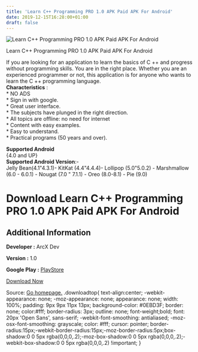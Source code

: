 ```yaml
---
title: 'Learn C++ Programming PRO 1.0 APK Paid APK For Android'
date: 2019-12-15T16:28:00+01:00
draft: false
---
```


![Learn C++ Programming PRO 1.0 APK Paid APK For Android](https://i0.wp.com/apkhome.net/wp-content/uploads/2019/11/Learn-C-Programming-PRO-1.0-APK-Paid.png "Learn C++ Programming PRO 1.0 APK Paid APK For Android")

  

Learn C++ Programming PRO 1.0 APK Paid APK For Android

If you are looking for an application to learn the basics of C ++ and progress without programming skills. You are in the right place. Whether you are an experienced programmer or not, this application is for anyone who wants to learn the C ++ programming language.  
**Characteristics** :  
\* NO ADS  
\* Sign in with google.  
\* Great user interface.  
\* The subjects have plunged in the right direction.  
\* All topics are offline: no need for internet  
\* Content with easy examples.  
\* Easy to understand.  
\* Practical programs (50 years and over).

**Supported Android**  
{4.0 and UP}  
**Supported Android Version**:-  
Jelly Bean(4.1"4.3.1)- KitKat (4.4"4.4.4)- Lollipop (5.0"5.0.2) - Marshmallow (6.0 - 6.0.1) - Nougat (7.0 " 7.1.1) - Oreo (8.0-8.1) - Pie (9.0)

Download Learn C++ Programming PRO 1.0 APK Paid APK For Android
===============================================================

Additional Information
----------------------

**Developer :** ArcX Dev

**Version :** 1.0

**Google Play :** [PlayStore](https://play.google.com/store/apps/details?id=com.apkzube.learncpppro&hl=en)

  

[Download Now](https://store4app.co/post/learn-c-programming-pro-1-0-apk-paid-apk-for-android_1574676251)

  
Source: [Go homepage.](https://store4app.co/post/learn-c-programming-pro-1-0-apk-paid-apk-for-android_1574676251) .downloadtop{ text-align:center; -webkit-appearance: none; -moz-appearance: none; appearance: none; width: 100%; padding: 9px 9px 11px 13px; background-color: #0EBD3F; border: none; color:#fff; border-radius: 3px; outline: none; font-weight;bold; font: 20px 'Open Sans', sans-serif; -webkit-font-smoothing: antialiased; -moz-osx-font-smoothing: grayscale; color: #fff; cursor: pointer; border-radius:15px;-webkit-border-radius:15px;-moz-border-radius:5px;box-shadow:0 0 5px rgba(0,0,0,.2);-moz-box-shadow:0 0 5px rgba(0,0,0,.2);-webkit-box-shadow:0 0 5px rgba(0,0,0,.2) !important; }